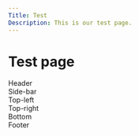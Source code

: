 ```yaml
---
Title: Test
Description: This is our test page.
---
```


Test page
==========================

<div class="grid wrapper-test">
    <div class="header1">Header</div>
    <div class="side-bar1">Side-bar</div>
    <div class="grid main1">
    <div class="top-left1">Top-left</div>
    <div class="top-right1">Top-right</div>
    <div class="bottom1">Bottom<div></div>
    <div class="footer1">Footer<div>
</div>